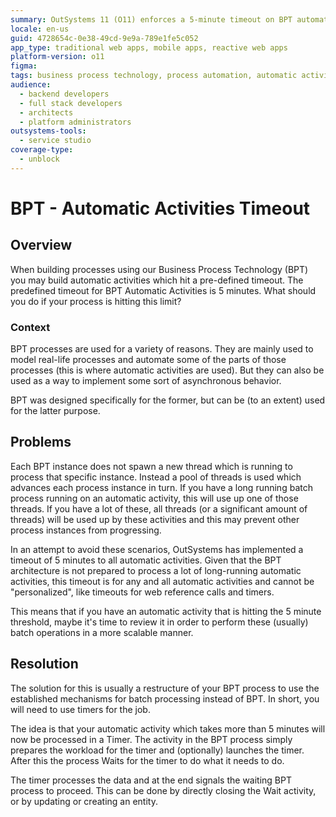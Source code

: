 ```yaml
---
summary: OutSystems 11 (O11) enforces a 5-minute timeout on BPT automatic activities to optimize thread utilization and recommends using timers for longer tasks.
locale: en-us
guid: 4728654c-0e38-49cd-9e9a-789e1fe5c052
app_type: traditional web apps, mobile apps, reactive web apps
platform-version: o11
figma:
tags: business process technology, process automation, automatic activities, performance optimization
audience:
  - backend developers
  - full stack developers
  - architects
  - platform administrators
outsystems-tools:
  - service studio
coverage-type:
  - unblock
---
```


# BPT - Automatic Activities Timeout

## Overview

When building processes using our Business Process Technology (BPT) you may build automatic activities which hit a pre-defined timeout. The predefined timeout for BPT Automatic Activities is 5 minutes. What should you do if your process is hitting this limit?

### Context

BPT processes are used for a variety  of reasons. They are mainly used to model real-life processes and automate some of the parts of those processes (this is where automatic activities are used). But they can also be used as a way to implement some sort of asynchronous behavior.

BPT was designed specifically for the former, but can be (to an extent) used for the latter purpose.

## Problems

Each BPT instance does not spawn a new thread which is running to process that specific instance. Instead a pool of threads is used which advances each process instance in turn. If you have a long running batch process running on an automatic activity, this will use up one of those threads. If you have a lot of these, all threads (or a significant amount of threads) will be used up by these activities and this may prevent other process instances from progressing.

In an attempt to avoid these scenarios, OutSystems has implemented a timeout of 5 minutes to all automatic activities. Given  that the BPT architecture is not prepared to process a lot of long-running automatic activities, this timeout is for any and all automatic activities and cannot be "personalized", like timeouts for web reference calls and timers.

This means that if you have an automatic activity that is hitting the 5 minute threshold, maybe it's time to review it in order to perform these (usually) batch operations in a more scalable manner.

## Resolution

The solution for this is usually a restructure of your BPT process to use the established mechanisms for batch processing instead of BPT. In short, you will need to use timers for the job.

The idea is that your automatic activity which takes more than 5 minutes will now be processed in a Timer. The activity in the BPT process simply prepares the workload for the timer and (optionally) launches the timer. After this the process Waits for the timer to do what it needs to do.

The timer processes the data and at the end signals the waiting BPT process to proceed. This can be done by directly closing the Wait activity, or by updating or creating an entity.
